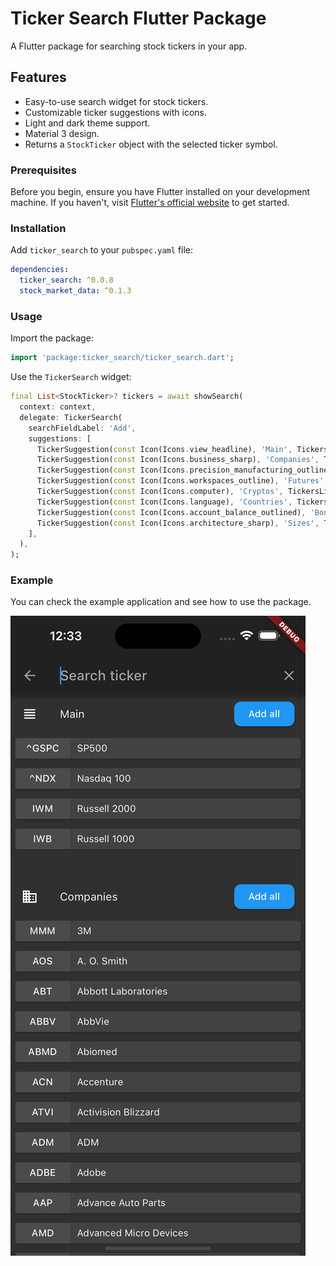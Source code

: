 # Ticker Search Flutter Package

A Flutter package for searching stock tickers in your app.

## Features

- Easy-to-use search widget for stock tickers.
- Customizable ticker suggestions with icons.
- Light and dark theme support.
- Material 3 design.
- Returns a `StockTicker` object with the selected ticker symbol.

### Prerequisites
Before you begin, ensure you have Flutter installed on your development machine. If you haven't, visit [Flutter's official website](https://flutter.dev/) to get started.

### Installation

Add `ticker_search` to your `pubspec.yaml` file:

```yaml
dependencies:
  ticker_search: ^0.0.8
  stock_market_data: ^0.1.3
```

### Usage

Import the package:

```dart
import 'package:ticker_search/ticker_search.dart';
```

Use the `TickerSearch` widget:

```dart
final List<StockTicker>? tickers = await showSearch(
  context: context,
  delegate: TickerSearch(
    searchFieldLabel: 'Add',
    suggestions: [
      TickerSuggestion(const Icon(Icons.view_headline), 'Main', TickersList.main),
      TickerSuggestion(const Icon(Icons.business_sharp), 'Companies', TickersList.companies),
      TickerSuggestion(const Icon(Icons.precision_manufacturing_outlined), 'Sectors', TickersList.sectors),
      TickerSuggestion(const Icon(Icons.workspaces_outline), 'Futures', TickersList.futures),
      TickerSuggestion(const Icon(Icons.computer), 'Cryptos', TickersList.cryptoCurrencies),
      TickerSuggestion(const Icon(Icons.language), 'Countries', TickersList.countries),
      TickerSuggestion(const Icon(Icons.account_balance_outlined), 'Bonds', TickersList.bonds),
      TickerSuggestion(const Icon(Icons.architecture_sharp), 'Sizes', TickersList.sizes),
    ],
  ),
);
```

### Example

You can check the example application and see how to use the package.

![Pluralize demo](https://raw.githubusercontent.com/ivofernandes/ticker_search/main/doc/search_ticker_search.png)

